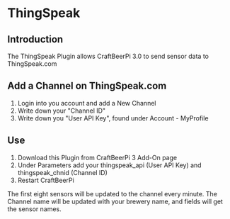 # ThingSpeak

## Introduction
The ThingSpeak Plugin allows CraftBeerPi 3.0 to send sensor data to ThingSpeak.com

## Add a Channel on ThingSpeak.com
1. Login into you account and add a New Channel
2. Write down your "Channel ID"
3. Write down you "User API Key", found under Account - MyProfile

## Use
1. Download this Plugin from CraftBeerPi 3 Add-On page
2. Under Parameters add your thingspeak_api (User API Key) and thingspeak_chnid (Channel ID)
3. Restart CraftBeerPi

The first eight sensors will be updated to the channel every minute. 
The Channel name will be updated with your brewery name, and fields will get the sensor names.
